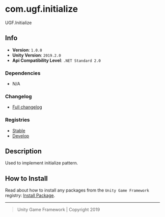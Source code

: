 # com.ugf.initialize

UGF.Initialize

## Info

- **Version**: `1.0.0`
- **Unity Version**: `2019.2.0`
- **Api Compatibility Level**: `.NET Standard 2.0`

### Dependencies

- N/A

### Changelog

- [Full changelog][1]

### Registries

- [Stable][2]
- [Develop][3]

## Description

Used to implement initialize pattern.

## How to Install

Read about how to install any packages from the `Unity Game Framework` registry: [Install Package][4].

---
> Unity Game Framework | Copyright 2019

[1]: changelog.md
[2]: https://bintray.com/unity-game-framework/stable/com.ugf.initialize
[3]: https://bintray.com/unity-game-framework/dev/com.ugf.initialize
[4]: https://github.com/unity-game-framework/ugf-documentation/wiki/Install-Package
